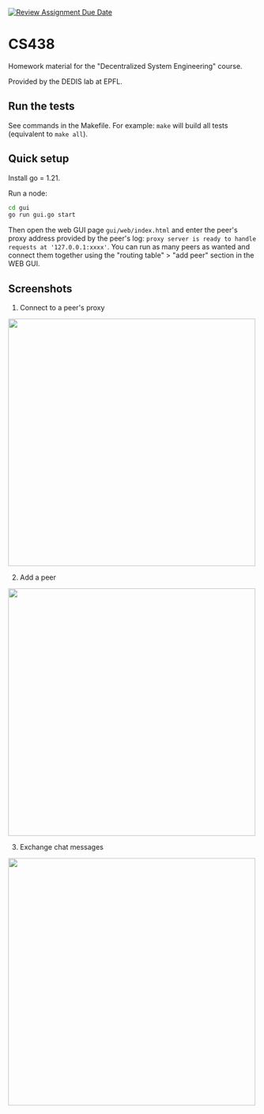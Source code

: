 [![Review Assignment Due Date](https://classroom.github.com/assets/deadline-readme-button-24ddc0f5d75046c5622901739e7c5dd533143b0c8e959d652212380cedb1ea36.svg)](https://classroom.github.com/a/WY5V-NMj)
# CS438

Homework material for the "Decentralized System Engineering" course.

Provided by the DEDIS lab at EPFL.

## Run the tests

See commands in the Makefile. For example: `make` will build all tests (equivalent to `make all`).

## Quick setup

Install go = 1.21.

Run a node:

```sh
cd gui
go run gui.go start
```

Then open the web GUI page `gui/web/index.html` and enter the peer's proxy
address provided by the peer's log: `proxy server is ready to handle requests at
'127.0.0.1:xxxx'`. You can run as many peers as wanted and connect them together
using the "routing table" > "add peer" section in the WEB GUI.

## Screenshots

1. Connect to a peer's proxy

<img src="docs/assets/connect.png" width="500px">

2. Add a peer

<img src="docs/assets/add_peer.png" width="500px">

3. Exchange chat messages

<img src="docs/assets/unicast_chat.png" width="500px">
